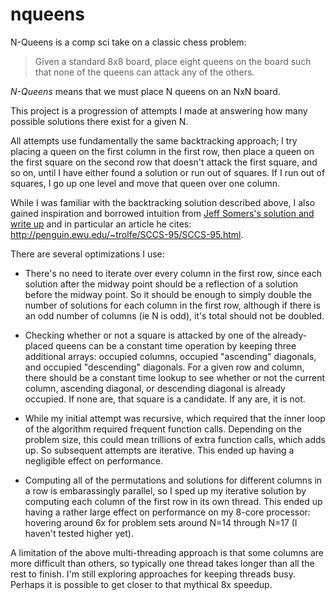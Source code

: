 # nqueens

N-Queens is a comp sci take on a classic chess problem:

> Given a standard 8x8 board, place eight queens on the board such that none of the queens can attack any of the others.

*N-Queens* means that we must place N queens on an NxN board.

This project is a progression of attempts I made at answering how many possible solutions there exist for a given N.

All attempts use fundamentally the same backtracking approach; I try placing a queen on the first column in the first row, then place a queen on the first square on the second row that doesn't attack the first square, and so on, until I have either found a solution or run out of squares. If I run out of squares, I go up one level and move that queen over one column.

While I was familiar with the backtracking solution described above, I also gained inspiration and borrowed intuition from [Jeff Somers's solution and write up](http://jsomers.com/nqueen_demo/nqueens.html) and in particular an article he cites: http://penguin.ewu.edu/~trolfe/SCCS-95/SCCS-95.html.

There are several optimizations I use:

* There's no need to iterate over every column in the first row, since each solution after the midway point should be a reflection of a solution before the midway point. So it should be enough to simply double the number of solutions for each column in the first row, although if there is an odd number of columns (ie N is odd), it's total should not be doubled.

* Checking whether or not a square is attacked by one of the already-placed queens can be a constant time operation by keeping three additional arrays: occupied columns, occupied "ascending" diagonals, and occupied "descending" diagonals. For a given row and column, there should be a constant time lookup to see whether or not the current column, ascending diagonal, or descending diagonal is already occupied. If none are, that square is a candidate. If any are, it is not.

* While my initial attempt was recursive, which required that the inner loop of the algorithm required frequent function calls. Depending on the problem size, this could mean trillions of extra function calls, which adds up. So subsequent attempts are iterative. This ended up having a negligible effect on performance.

* Computing all of the permutations and solutions for different columns in a row is embarassingly parallel, so I sped up my iterative solution by computing each column of the first row in its own thread. This ended up having a rather large effect on performance on my 8-core processor: hovering around 6x for problem sets around N=14 through N=17 (I haven't tested higher yet).

A limitation of the above multi-threading approach is that some columns are more difficult than others, so typically one thread takes longer than all the rest to finish. I'm still exploring approaches for keeping threads busy. Perhaps it is possible to get closer to that mythical 8x speedup.

